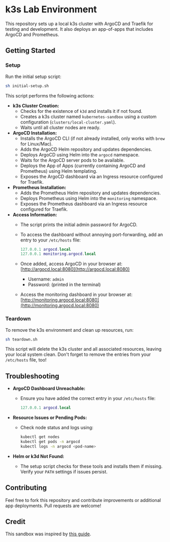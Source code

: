 # k3s Lab Environment

This repository sets up a local k3s cluster with ArgoCD and Traefik for testing and development. It also deploys an app-of-apps that includes ArgoCD and Prometheus.

## Getting Started

### Setup
Run the initial setup script:

```sh
sh initial-setup.sh
```

This script performs the following actions:

* **k3s Cluster Creation:**
  * Checks for the existence of `k3d` and installs it if not found.
  * Creates a k3s cluster named `kubernetes-sandbox` using a custom configuration (`clusters/local-cluster.yaml`).
  * Waits until all cluster nodes are ready.
* **ArgoCD Installation:**
  * Installs the ArgoCD CLI (if not already installed, only works with `brew` for Linux/Mac).
  * Adds the ArgoCD Helm repository and updates dependencies.
  * Deploys ArgoCD using Helm into the `argocd` namespace.
  * Waits for the ArgoCD server pods to be available.
  * Deploys the App of Apps (currently containing ArgoCD and Prometheus) using Helm templating.
  * Exposes the ArgoCD dashboard via an Ingress resource configured for Traefik.
* **Prometheus Installation:**
  * Adds the Prometheus Helm repository and updates dependencies.
  * Deploys Prometheus using Helm into the `monitoring` namespace.
  * Exposes the Prometheus dashboard via an Ingress resource configured for Traefik.
* **Access Information:**
  * The script prints the initial admin password for ArgoCD.
  * To access the dashboard without annoying port-forwarding, add an entry to your `/etc/hosts` file:

      ```lua
      127.0.0.1 argocd.local
      127.0.0.1 monitoring.argocd.local
      ```

  * Once added, access ArgoCD in your browser at: [http://argocd.local:8080](http://argocd.local:8080)
      * Username: `admin`
      * Password: (printed in the terminal)
  * Access the monitoring dashboard in your browser at: [http://monitoring.argocd.local:8080](http://monitoring.argocd.local:8080)

### Teardown
To remove the k3s environment and clean up resources, run:

```bash
sh teardown.sh
```

This script will delete the k3s cluster and all associated resources, leaving your local system clean.
Don't forget to remove the entries from your `/etc/hosts` file, too!


## Troubleshooting

* **ArgoCD Dashboard Unreachable:**
    * Ensure you have added the correct entry in your `/etc/hosts` file:

        ```lua
        127.0.0.1 argocd.local
        ```

* **Resource Issues or Pending Pods:**
    * Check node status and logs using:

        ```bash
        kubectl get nodes
        kubectl get pods -n argocd
        kubectl logs -n argocd <pod-name>
        ```

* **Helm or k3d Not Found:**
    * The setup script checks for these tools and installs them if missing. Verify your `PATH` settings if issues persist.

## Contributing
Feel free to fork this repository and contribute improvements or additional app deployments. Pull requests are welcome!

## Credit
This sandbox was inspired by [this guide]( https://www.arthurkoziel.com/setting-up-argocd-with-helm/).

